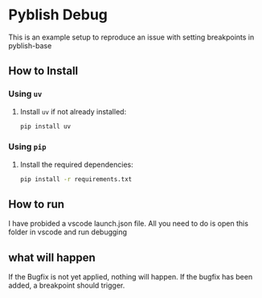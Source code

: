 # Pyblish Debug

This is an example setup to reproduce an issue with setting breakpoints in pyblish-base 

## How to Install

### Using `uv`
1. Install `uv` if not already installed:
    ```bash
    pip install uv
    ```


### Using `pip`
1. Install the required dependencies:
    ```bash
    pip install -r requirements.txt
    ```

## How to run

I have probided a vscode launch.json file. All you need to do is open this folder in vscode and run debugging

## what will happen

If the Bugfix is not yet applied, nothing will happen. If the bugfix has been added, a breakpoint should trigger.